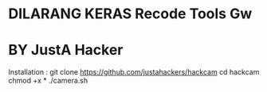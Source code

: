 # DILARANG KERAS Recode Tools Gw

# BY JustA Hacker

Installation :
git clone https://github.com/justahackers/hackcam
cd hackcam     
chmod +x *
./camera.sh
